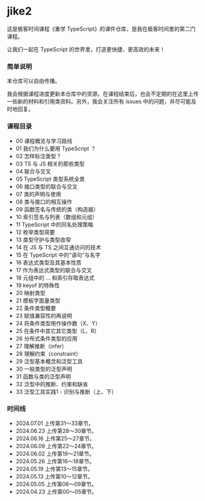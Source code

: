# jike2

这是极客时间课程《重学 TypeScript》的课件仓库，是我在极客时间里的第二门课程。



让我们一起在 TypeScript 的世界里，打造更快捷、更高效的未来！



### 简单说明

本仓库可以自由传播。

我会根据课程进度更新本仓库中的资源，在课程结束后，也会不定期的在这里上传一些新的材料和引用类资料。另外，我会关注所有 issues 中的问题，并尽可能及时地回复。



### 课程目录

* 00 课程概览与学习路线
* 01 我们为什么要用 TypeScript ？
* 02 怎样标注类型？
* 03 TS 与 JS 相关的那些类型
* 04 联合与交叉
* 05 TypeScript 类型系统全景
* 06 接口类型的联合与交叉
* 07 类的声明与使用
* 08 类与接口的相互操作
* 09 函数签名与传统的类（构造器）
* 10 索引签名与列表（数组和元组）
* 11 TypeScript 中的同名处理策略
* 12 枚举类型简要
* 13 类型守护与类型收窄
* 14 在 JS 与 TS 之间互通访问的技术
* 15 在 TypeScript 中的“语句”与名字
* 16 表达式类型及其基本性质
* 17 作为表达式类型的联合与交叉
* 18 元组中的 ... 和索引存取表达式
* 19 keyof 的特殊性
* 20 映射类型
* 21 模板字面量类型
* 22 条件类型概要
* 23 赋值兼容性的再说明
* 24 将条件类型用作操作数（X、Y）
* 25 在条件中其它其它类型（L、R）
* 26 分布式条件类型的应用
* 27 理解推断（infer）
* 28 理解约束（constraint）
* 29 泛型基本概念和泛型工具
* 30 一般类型的泛型声明
* 31 函数与类的泛型声明
* 32 泛型中的推断、约束和缺省
* 33 泛型工具实践1 - 识别与推断（上、下）

### 时间线

* 2024.07.01 上传第31～33章节。
* 2024.06.23 上传第28～30章节。
* 2024.06.16 上传第25～27章节。
* 2024.06.09 上传第22～24章节。
* 2024.06.02 上传第19～21章节。
* 2024.05.26 上传第16～18章节。
* 2024.05.19 上传第13～15章节。
* 2024.05.13 上传第10～12章节。
* 2024.05.05 上传第06～09章节。
* 2024.04.23 上传第00～05章节。
